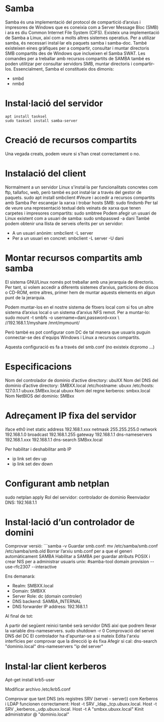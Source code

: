 # Samba
Samba és una implementació del protocol de compartició d’arxius i impresores de Windows que es coneixia com a Server Message Bloc (SMB) i ara es diu Common Internet File System (CIFS).
Existeix una implementació de Samba a Linux, així com a molts altres sistemes operatius. Per a utilizar samba, és necessari instal·lar els paquets samba i samba-doc.
També existeixen eines gràfiques per a compartir, consultar i muntar directoris SMB compartits des de Windows que inclueixen el Samba SWAT. 
Les comandes per a treballar amb recursos compartits de SAMBA també es poden utilitzar per consultar servidors SMB, muntar directoris i compartir-los.
Essencialment, Samba el constitueix dos dimonis:
* smbd
* nmbd
# Instal·lació del servidor
    apt install tasksel
    sudo tasksel install samba-server

# Creació de recursos compartits
Una vegada creats, podem veure si s’han creat correctament o no.

# Instalació del client
Normalment a un servidor Linux s'instal·la per funcionalitats concretes com ftp, tallafoc, web, però també es pot instal·lar a través del gestor de paquets.
  sudo apt install smbclient
#Veure i accedir a recursos compartits amb Samba
Per escanejar la xarxa i trobar hosts SMB:
  sudo findsmb
Per tal de veure una representació textual dels veinats de xarxa que tenen carpetes i impresores compartits: 
  sudo smbtree
Podem afegir un usuari de Linux existent com a usuari de samba: 
  sudo smbpasswd -a dani
També podem obtenir una llista de serveis oferits per un servidor:
* A un usuari anònim: smbclient -L server
* Per a un usuari en concret: smbclient -L server -U dani

# Montar recursos compartits amb samba
El sistema GNU/Linux només pot treballar amb una jerarquia de directoris. Per tant, si volem accedir a diferents sistemes d’arxius, particions de discos o CD-ROM, entre altres, primer hem de muntar aquests elements en algun punt de la jerarquia.

Podem muntar-los en el nostre sistema de fitxers local com si fos un altre sistema d’arxius local o un sistema d’arxius NFS remot. Per a muntar-lo:
    sudo mount -t smbfs -o username=dani,password=xxx \ //192.168.1.1/myshare /mnt/mymount/

Però també es pot configurar com DC de tal manera que usuaris puguin connectar-se des d'equips Windows i Linux a recursos compartits.

Aquesta configuració es fa a través del smb.conf (no existeix dcpromo ...)

# Especificacions

Nom del controlador de dominio d’active directory: ubuXX
Nom del DNS del dominio d’active directory: SMBXX.local
/etc/hostname: ubuxx
/etc/hosts: 127.0.1.1    ubuxx.SMBxx.local    ubuxx
Nom del regne kerberos: smbxx.local
Nom NetBIOS del dominio: SMBxx
# Adreçament IP fixa del servidor

iface eth0 inet static
address 192.168.1.xxx
netmask 255.255.255.0
network 192.168.1.0
broadcast 192.168.1.255
gateway 192.168.1.1
dns-nameservers 192.168.1.xxx 192.168.1.1
dns-search SMBxx.local

Per habilitar i deshabilitar amb IP
* ip link set dev <interface> up
* ip link set dev <interface> down

# Configurant amb netplan
  sudo netplan apply
Rol del servidor: controlador de dominio
Reenviador DNS: 192.168.1.1

# Instal·lació d’un controlador de domini
Comprovar versió: ```samba -v
Guardar smb.conf:
  mv /etc/samba/smb.conf /etc/samba/smb.old
Borrar l’arxiu smb.conf per a que el generi automàticament SAMBA
Habilitar a SAMBA per guardar atributs POSIX i crear NIS per a administrar usuaris unix:
#samba-tool domain provision --use-rfc2307 --interactive

Ens demanarà:

* Realm: SMBXX.local
* Domain: SMBXX
* Server Role: dc (domain controler)
* DNS backend: SAMBA_INTERNAL
* DNS forwarder IP address: 192.168.1.1

Al final de tot:


A partir del següent reinici també serà servidor DNS així que podrem llevar la variable dns-nameservers.
sudo shutdown -r 0
Comprovació del servei DNS del DC
El controlador ha d'apuntar-se a si mateix
Edita l'arxiu interfícies per comprovar que la direcció ip és fixa
Afegir si cal:
dns-search "dominio.local"
dns-nameservers "ip del server"
# Instal·lar client kerberos 
  Apt-get install krb5-user

Modificar archivo /etc/krb5.conf

Comprovar que tant DNS (els registres SRV (servei - server)) com
Kerberos i LDAP funcionen correctament:
  Host -t SRV _ldap._tcp.ubuxx.local.
  Host -t SRV _kerberos._udp.ubuxx.local.
  Host -t A "smbxx.ubuxx.local"
  Kinit administrator @ "dominio.local"
